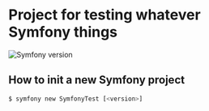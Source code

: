 # Project for testing whatever Symfony things

![Symfony version](https://img.shields.io/badge/Symfony-3.3-green.svg?style=plastic)

## How to init a new Symfony project

```bash
$ symfony new SymfonyTest [<version>]
```
